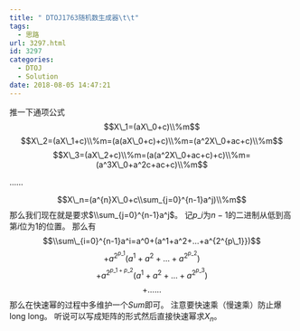 ```yaml
---
title: " DTOJ1763随机数生成器\t\t"
tags:
  - 思路
url: 3297.html
id: 3297
categories:
  - DTOJ
  - Solution
date: 2018-08-05 14:47:21
---
```


推一下通项公式 $$X\_1=(aX\_0+c)\\%m$$ $$X\_2=(aX\_1+c)\\%m=(a(aX\_0+c)+c)\\%m=(a^2X\_0+ac+c)\\%m$$ $$X\_3=(aX\_2+c)\\%m=(a(a^2X\_0+ac+c)+c)\\%m=(a^3X\_0+a^2c+ac+c)\\%m$$

……

$$X\_n=(a^{n}X\_0+c\\sum_{j=0}^{n-1}a^j)\\%m$$ 那么我们现在就是要求$\\sum_{j=0}^{n-1}a^j$。 记$p\_i$为$n-1$的二进制从低到高第$i$位为$1$的位置。 那么有 $$\\sum\_{i=0}^{n-1}a^i=a^0+(a^1+a^2+…+a^{2^{p\_1}})$$ $$+a^{2^{p\_1}}(a^1+a^2+…+a^{2^{p\_2}})$$ $$+a^{2^{p\_1+p\_2}}(a^1+a^2+…+a^{2^{p\_3}})$$ $$+……$$ 那么在快速幂的过程中多维护一个$Sum$即可。 注意要快速乘（慢速乘）防止爆long long。 听说可以写成矩阵的形式然后直接快速幂求$X_n$。